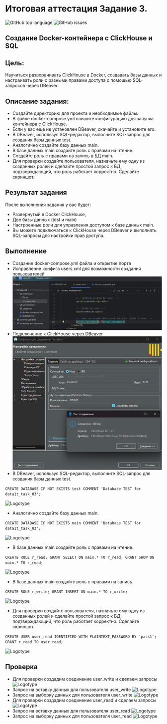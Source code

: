 # Итоговая аттестация Задание 3.
![GitHub top language](https://img.shields.io/github/languages/top/alneo/data1T_task_02)
![GitHub issues](https://img.shields.io/github/issues/alneo/data1T_task_02)

## Создание Docker-контейнера с ClickHouse и SQL

## Цель:
Научиться разворачивать ClickHouse в Docker, создавать базы данных и настраивать роли с разными правами доступа с помощью SQL-запросов через DBeaver.

## Описание задания:

- Создайте директорию для проекта и необходимые файлы.
- В файле docker-compose.yml опишите конфигурацию для запуска контейнера с ClickHouse.
- Если у вас еще не установлен DBeaver, скачайте и установите его.
- В DBeaver, используя SQL-редактор, выполните SQL-запрос для создания базы данных test.
- Аналогично создайте базу данных main.
- В базе данных main создайте роль с правами на чтение.
- Создайте роль с правами на запись в БД main.
- Для проверки создайте пользователя, назначьте ему одну из созданных ролей и сделайте простой запрос к БД, подтверждающий, что роль работает корректно. Сделайте скриншот.

## Результат задания
После выполнения задания у вас будет:
- Развернутый в Docker ClickHouse, 
- Две базы данных (test и main) 
- Настроенные роли для управления доступом к базе данных main. 
- Вы можете подключаться к ClickHouse через DBeaver и выполнять SQL-запросы для настройки прав доступа.

## Выполнение
- Создание docker-compose.yml файла и открытие порта
- Исправление конфига users.xml для возможности создания пользователей
![Logotype](./screenshots/step_01.png)
- Подключение к ClickHouse через DBeaver
![Logotype](./screenshots/step_02.png)
- В DBeaver, используя SQL-редактор, выполните SQL-запрос для создания базы данных test.

```CREATE DATABASE IF NOT EXISTS test COMMENT 'Database TEST for data1t_task_03';```

![Logotype](./screenshots/step_03.png)
- Аналогично создайте базу данных main.

```CREATE DATABASE IF NOT EXISTS main COMMENT 'Database TEST for data1t_task_03';```

![Logotype](./screenshots/step_04.png)
- В базе данных main создайте роль с правами на чтение.

```CREATE ROLE r_read; GRANT SELECT ON main.* TO r_read; GRANT SHOW ON main.* TO r_read;```

![Logotype](./screenshots/step_05.png)
- В базе данных main создайте роль с правами на запись.

```CREATE ROLE r_write; GRANT INSERT ON main.* TO r_write;```

![Logotype](./screenshots/step_06.png)
- Для проверки создайте пользователя, назначьте ему одну из созданных ролей и сделайте простой запрос к БД, подтверждающий, что роль работает корректно. Сделайте скриншот.

```CREATE USER user_read IDENTIFIED WITH PLAINTEXT_PASSWORD BY 'pass1'; GRANT r_read TO user_read;```

![Logotype](./screenshots/step_07.png)
## Проверка
- Для проверки создадим соединение user_write и сделаем запросы
![Logotype](./screenshots/step_08.png)
- Запрос на вставку данных для пользователя user_write
![Logotype](./screenshots/step_09.png)
- Запрос на выборку данных для пользователя user_write
![Logotype](./screenshots/step_10.png)
- Для проверки создадим соединение user_read и сделаем запросы
![Logotype](./screenshots/step_11.png)
- Запрос на вставку данных для пользователя user_read
![Logotype](./screenshots/step_12.png)
- Запрос на выборку данных для пользователя user_read
![Logotype](./screenshots/step_13.png)
